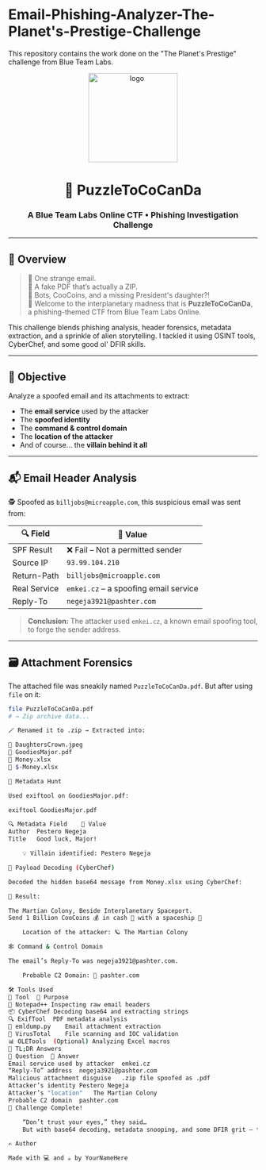 # Email-Phishing-Analyzer-The-Planet's-Prestige-Challenge
This repository contains the work done on the "The Planet's Prestige" challenge from Blue Team Labs.

<div align="center">
  <img src="screenshots/logo.png" width="180" alt="logo" />
  <h1>🧩 PuzzleToCoCanDa</h1>
  <h3>A Blue Team Labs Online CTF • Phishing Investigation Challenge</h3>
</div>

---

## 📜 Overview

> 💌 One strange email.  
> 📎 A fake PDF that’s actually a ZIP.  
> 🤖 Bots, CooCoins, and a missing President's daughter?!  
> 🎯 Welcome to the interplanetary madness that is **PuzzleToCoCanDa**, a phishing-themed CTF from Blue Team Labs Online.

This challenge blends phishing analysis, header forensics, metadata extraction, and a sprinkle of alien storytelling. I tackled it using OSINT tools, CyberChef, and some good ol' DFIR skills.

---

## 🧠 Objective

Analyze a spoofed email and its attachments to extract:

- The **email service** used by the attacker
- The **spoofed identity**
- The **command & control domain**
- The **location of the attacker**
- And of course… the **villain behind it all**

---

## 📬 Email Header Analysis

🕵️ Spoofed as `billjobs@microapple.com`, this suspicious email was sent from:

| 🔍 Field        | 🔎 Value                                |
|----------------|-----------------------------------------|
| SPF Result     | ❌ Fail – Not a permitted sender         |
| Source IP      | `93.99.104.210`                         |
| Return-Path    | `billjobs@microapple.com`              |
| Real Service   | `emkei.cz` – a spoofing email service  |
| Reply-To       | `negeja3921@pashter.com`               |

> **Conclusion:** The attacker used `emkei.cz`, a known email spoofing tool, to forge the sender address.

---

## 🗃️ Attachment Forensics

The attached file was sneakily named `PuzzleToCoCanDa.pdf`. But after using `file` on it:

```bash
file PuzzleToCoCanDa.pdf
# → Zip archive data...

🪄 Renamed it to .zip → Extracted into:

📁 DaughtersCrown.jpeg
📁 GoodiesMajor.pdf
📁 Money.xlsx
📁 $-Money.xlsx

📄 Metadata Hunt

Used exiftool on GoodiesMajor.pdf:

exiftool GoodiesMajor.pdf

🔍 Metadata Field	💬 Value
Author	Pestero Negeja
Title	Good luck, Major!

    💡 Villain identified: Pestero Negeja

🧪 Payload Decoding (CyberChef)

Decoded the hidden base64 message from Money.xlsx using CyberChef:

🧾 Result:

The Martian Colony, Beside Interplanetary Spaceport.
Send 1 Billion CooCoins 💰 in cash 🤑 with a spaceship 🚀

    Location of the attacker: 🪐 The Martian Colony

🕸️ Command & Control Domain

The email’s Reply-To was negeja3921@pashter.com.

    Probable C2 Domain: 🔗 pashter.com

🛠️ Tools Used
🧰 Tool	🧪 Purpose
📄 Notepad++	Inspecting raw email headers
📦 CyberChef	Decoding base64 and extracting strings
🔍 ExifTool	PDF metadata analysis
🧠 emldump.py	Email attachment extraction
🧪 VirusTotal	File scanning and IOC validation
📊 OLETools	(Optional) Analyzing Excel macros
📌 TL;DR Answers
🔎 Question	🧠 Answer
Email service used by attacker	emkei.cz
“Reply-To” address	negeja3921@pashter.com
Malicious attachment disguise	.zip file spoofed as .pdf
Attacker’s identity	Pestero Negeja
Attacker’s "location"	The Martian Colony
Probable C2 domain	pashter.com
🎉 Challenge Complete!

    “Don’t trust your eyes,” they said…
    But with base64 decoding, metadata snooping, and some DFIR grit – the Major solved the puzzle. 🧩

✍️ Author

Made with 💻 and ☕ by YourNameHere
